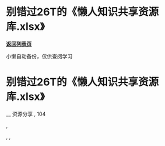 # 别错过26T的《懒人知识共享资源库.xlsx》

[**返回列表页**](/gzh/懒人手册)

小懒自动备份，仅供查阅学习

# 别错过26T的《懒人知识共享资源库.xlsx》

__ 资源分享 , 104

,

, ,


